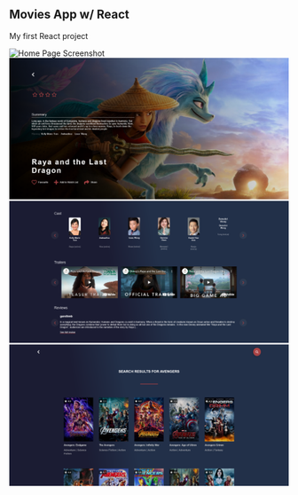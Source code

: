 ## Movies App w/ React

My first React project

![Home Page Screenshot](images/movie-app-screenshot.png)
![Details Page Screenshot](images/details-page-screenshot.png)
![Details Page Screenshot Part 2](images/details-page-screenshot-02.png)
![Search Results Screenshot](images/search-results-screenshot.png)
